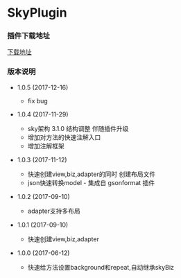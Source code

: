 # SkyPlugin

### 插件下载地址

[下载地址](https://raw.githubusercontent.com/skyJinc/SkyPlugin/master/SkyPlugin.zip)

### 版本说明
- 1.0.5 (2017-12-16)

    - fix bug
    
- 1.0.4 (2017-11-29)

    - sky架构 3.1.0 结构调整 伴随插件升级
    - 增加对方法的快速注解入口
    - 增加注解框架
    
- 1.0.3 (2017-11-12)

    - 快速创建view,biz,adapter的同时 创建布局文件
    - json快速转换model - 集成自 gsonformat 插件
    
- 1.0.2 (2017-09-10)

    - adapter支持多布局
    
- 1.0.1 (2017-09-10)

    - 快速创建view,biz,adapter
    
- 1.0.0 (2017-06-12)

    - 快速给方法设置background和repeat,自动继承skyBiz

